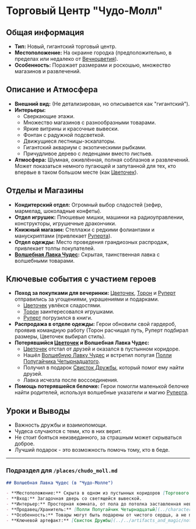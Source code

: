 # Торговый Центр "Чудо-Молл"

## Общая информация

- **Тип:** Новый, гигантский торговый центр.
- **Местоположение:** На окраине городка (предположительно, в пределах или недалеко от [Вечноцветия](vechnotsvetie_korolevstvo.md)).
- **Особенность:** Поражает размерами и роскошью, множество магазинов и развлечений.

## Описание и Атмосфера

- **Внешний вид:** (Не детализирован, но описывается как "гигантский").
- **Интерьеры:**
  - Сверкающие этажи.
  - Множество магазинов с разнообразными товарами.
  - Яркие витрины и красочные вывески.
  - Фонтан с радужной подсветкой.
  - Движущиеся лестницы-эскалаторы.
  - Гигантский аквариум с экзотическими рыбками.
  - Причудливое дерево с леденцами вместо листьев.
- **Атмосфера:** Шумная, оживлённая, полная соблазнов и развлечений. Может показаться немного пугающей и запутанной для тех, кто впервые в таком большом месте (как [Цветочек](../characters/main_heroes/cvetochek.md)).

## Отделы и Магазины

- **Кондитерский отдел:** Огромный выбор сладостей (зефир, мармелад, шоколадные конфеты).
- **Отдел игрушек:** Плюшевые мишки, машинки на радиоуправлении, конструкторы, игрушечные дракончики.
- **Книжный магазин:** Стеллажи с редкими фолиантами и манускриптами (привлекает [Руперта](../characters/main_heroes/rupert.md)).
- **Отдел одежды:** Место проведения грандиозных распродаж, привлекает толпы покупателей.
- **[Волшебная Лавка Чудес](#волшебная-лавка-чудес):** Скрытая, таинственная лавка с волшебными товарами.

## Ключевые события с участием героев

- **Поход за покупками для вечеринки:** [Цветочек](../characters/main_heroes/cvetochek.md), [Торон](../characters/main_heroes/toron.md) и [Руперт](../characters/main_heroes/rupert.md) отправились за угощениями, украшениями и подарками.
  - [Цветочек](../characters/main_heroes/cvetochek.md) увлёкся сладостями.
  - [Торон](../characters/main_heroes/toron.md) заинтересовался игрушками.
  - [Руперт](../characters/main_heroes/rupert.md) погрузился в книги.
- **Распродажа в отделе одежды:** Герои обновили свой гардероб, проявив командную работу (Торон расчищал путь, Руперт подбирал размеры, Цветочек выбирал стиль).
- **Потерявшийся [Цветочек](../characters/main_heroes/cvetochek.md) и Волшебная Лавка Чудес:**
  - [Цветочек](../characters/main_heroes/cvetochek.md) отстал от друзей и оказался в пустынном коридоре.
  - Нашёл [Волшебную Лавку Чудес](#волшебная-лавка-чудес) и встретил попугая [Полли Попугайчика Четырнадцатого](../characters/friends_allies/polli_popugaychik.md).
  - Получил в подарок [Свисток Дружбы](../../artifacts_and_magic/notable_artifacts.md#свисток-дружбы-волшебная-лавка-чудес-в-чудо-молле), который помог ему найти друзей.
  - Лавка исчезла после воссоединения.
- **Помощь потерявшейся белочке:** Герои помогли маленькой белочке найти родителей, используя волшебные указатели и магию [Руперта](../characters/main_heroes/rupert.md).

## Уроки и Выводы

- Важность дружбы и взаимопомощи.
- Чудеса случаются с теми, кто в них верит.
- Не стоит бояться неизведанного, за страшным может скрываться доброе.
- Лучший подарок - это возможность помочь тому, кто в беде.

---

### Подраздел для `/places/chudo_moll.md`

```markdown
## Волшебная Лавка Чудес (в "Чудо-Молле")

- **Местоположение:** Скрыта в одном из пустынных коридоров [Торгового Центра "Чудо-Молл"](chudo_moll.md). Появляется для тех, кто в ней нуждается, и может исчезать.
- **Вход:** Загадочная дверь со светящейся вывеской.
- **Интерьер:** Просторная комната, от пола до потолка заставленная невероятными волшебными вещицами (говорящие зеркала, летающие книги, шкатулки с танцующими балеринами, вазы с букетами бенгальских огней).
- **Продавец/Хранитель:** [Полли Попугайчик Четырнадцатый](../characters/friends_allies/polli_popugaychik.md) - огромный разноцветный попугай в расшитом золотом камзоле и с моноклем в глазу. Хранитель редких и волшебных товаров.
- **Особенность:** Товары могут быть подарены от чистого сердца, а не проданы за деньги.
- **Ключевой артефакт:** [Свисток Дружбы](../../artifacts_and_magic/notable_artifacts.md#свисток-дружбы-волшебная-лавка-чудес-в-чудо-молле).
```
